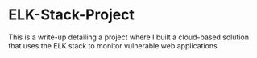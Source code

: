 # ELK-Stack-Project
This is a write-up detailing a project where I built a cloud-based solution that uses the ELK stack to monitor vulnerable web applications.
